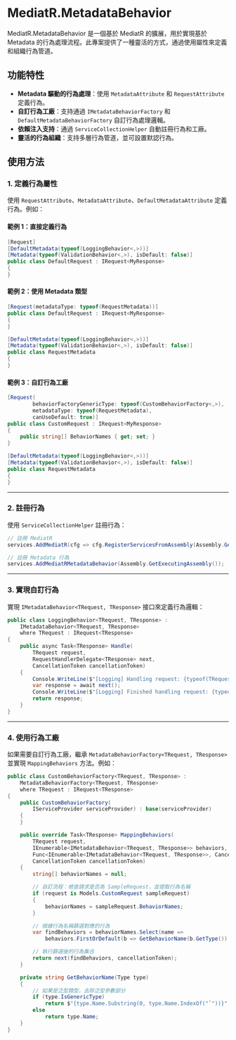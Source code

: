 # MediatR.MetadataBehavior

MediatR.MetadataBehavior 是一個基於 MediatR 的擴展，用於實現基於 Metadata 的行為處理流程。此專案提供了一種靈活的方式，通過使用屬性來定義和組織行為管道。

## 功能特性

- **Metadata 驅動的行為處理**：使用 `MetadataAttribute` 和 `RequestAttribute` 定義行為。
- **自訂行為工廠**：支持通過 `IMetadataBehaviorFactory` 和 `DefaultMetadataBehaviorFactory` 自訂行為處理邏輯。
- **依賴注入支持**：通過 `ServiceCollectionHelper` 自動註冊行為和工廠。
- **靈活的行為組織**：支持多層行為管道，並可設置默認行為。

## 使用方法

### 1. 定義行為屬性

使用 `RequestAttribute`、`MetadataAttribute`、`DefaultMetadataAttribute` 定義行為。例如：

#### 範例 1：直接定義行為
```csharp
[Request]
[DefaultMetadata(typeof(LoggingBehavior<,>))]
[Metadata(typeof(ValidationBehavior<,>), isDefault: false)]
public class DefaultRequest : IRequest<MyResponse>
{
}
```

#### 範例 2：使用 Metadata 類型
```csharp
[Request(metadataType: typeof(RequestMetadata))]
public class DefaultRequest : IRequest<MyResponse>
{
}

[DefaultMetadata(typeof(LoggingBehavior<,>))]
[Metadata(typeof(ValidationBehavior<,>), isDefault: false)]
public class RequestMetadata
{
}
```

#### 範例 3：自訂行為工廠
```csharp
[Request(
        behaviorFactoryGenericType: typeof(CustomBehaviorFactory<,>),
        metadataType: typeof(RequestMetadata),
        canUseDefault: true)]
public class CustomRequest : IRequest<MyResponse>
{
    public string[] BehaviorNames { get; set; }
}

[DefaultMetadata(typeof(LoggingBehavior<,>))]
[Metadata(typeof(ValidationBehavior<,>), isDefault: false)]
public class RequestMetadata
{
}
```

---

### 2. 註冊行為

使用 `ServiceCollectionHelper` 註冊行為：

```csharp
// 註冊 MediatR  
services.AddMediatR(cfg => cfg.RegisterServicesFromAssembly(Assembly.GetExecutingAssembly()));

// 註冊 Metadata 行為  
services.AddMediatRMetadataBehavior(Assembly.GetExecutingAssembly());

```

---

### 3. 實現自訂行為

實現 `IMetadataBehavior<TRequest, TResponse>` 接口來定義行為邏輯：

```csharp
public class LoggingBehavior<TRequest, TResponse> : 
    IMetadataBehavior<TRequest, TResponse>
    where TRequest : IRequest<TResponse>
{
    public async Task<TResponse> Handle(
        TRequest request, 
        RequestHandlerDelegate<TResponse> next, 
        CancellationToken cancellationToken)
    {
        Console.WriteLine($"[Logging] Handling request: {typeof(TRequest).Name}");
        var response = await next();
        Console.WriteLine($"[Logging] Finished handling request: {typeof(TRequest).Name}");
        return response;
    }
}
```

---

### 4. 使用行為工廠

如果需要自訂行為工廠，繼承 `MetadataBehaviorFactory<TRequest, TResponse>` 並實現 `MappingBehaviors` 方法。例如：

```csharp
public class CustomBehaviorFactory<TRequest, TResponse> :
    MetadataBehaviorFactory<TRequest, TResponse>
    where TRequest : IRequest<TResponse>
{
    public CustomBehaviorFactory(
        IServiceProvider serviceProvider) : base(serviceProvider)
    {
    }

    public override Task<TResponse> MappingBehaviors(
        TRequest request,
        IEnumerable<IMetadataBehavior<TRequest, TResponse>> behaviors,
        Func<IEnumerable<IMetadataBehavior<TRequest, TResponse>>, CancellationToken, Task<TResponse>> next, 
        CancellationToken cancellationToken)
    {
        string[] behaviorNames = null;

        // 自訂流程：檢查請求是否為 SampleRequest，並提取行為名稱
        if (request is Models.CustomRequest sampleRequest)
        {
            behaviorNames = sampleRequest.BehaviorNames;
        }

        // 根據行為名稱篩選對應的行為
        var findBehaviors = behaviorNames.Select(name => 
            behaviors.FirstOrDefault(b => GetBehaviorName(b.GetType()) == name));

        // 執行篩選後的行為集合
        return next(findBehaviors, cancellationToken);
    }

    private string GetBehaviorName(Type type)
    {
        // 如果是泛型類型，去除泛型參數部分
        if (type.IsGenericType)
            return $"{type.Name.Substring(0, type.Name.IndexOf("`"))}";
        else
            return type.Name;
    }
}
```